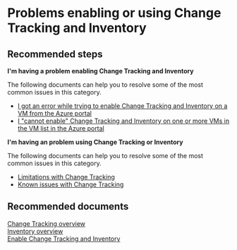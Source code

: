 <properties
    pageTitle="Problems enabling or using Change Tracking and Inventory"
    description="Problems enabling or using Change Tracking and Inventory"
    service="microsoft.automation"
    resource="automationaccounts"
    authors="csand"
    displayOrder="16"
    selfHelpType="resource"
    productPesIds=""
    supportTopicIds=""
    resourceTags=""
    cloudEnvironments="public"
/>

# Problems enabling or using Change Tracking and Inventory

## **Recommended steps**

**I'm having a problem enabling Change Tracking and Inventory**

The following documents can help you to resolve some of the most common issues in this category.

  * [I got an error while trying to enable Change Tracking and Inventory on a VM from the Azure portal](https://docs.microsoft.com/azure/automation/troubleshoot/onboarding)
  * [I "cannot enable" Change Tracking and Inventory on one or more VMs in the VM list in the Azure portal](https://docs.microsoft.com/azure/automation/automation-onboard-solutions-from-browse#troubleshooting)

**I'm having an problem using Change Tracking or Inventory**

The following documents can help you to resolve some of the most common issues in this category.

  * [Limitations with Change Tracking](https://docs.microsoft.com/azure/automation/automation-change-tracking#limitations)
  * [Known issues with Change Tracking](https://docs.microsoft.com/azure/automation/automation-change-tracking#known-issues)


## **Recommended documents**
[Change Tracking overview](https://docs.microsoft.com/azure/automation/automation-change-tracking)<br>
[Inventory overview](https://docs.microsoft.com/azure/automation/automation-vm-inventory)<br>
[Enable Change Tracking and Inventory](https://docs.microsoft.com/azure/automation/automation-onboard-solutions-from-automation-account)
